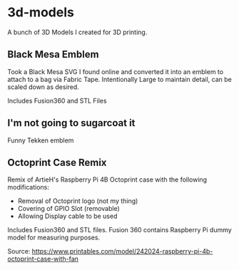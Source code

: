 # 3d-models
A bunch of 3D Models I created for 3D printing.

## Black Mesa Emblem
Took a Black Mesa SVG I found online and converted it into an emblem to attach to a bag via Fabric Tape. Intentionally Large to maintain detail, can be scaled down as desired.

Includes Fusion360 and STL Files

## I'm not going to sugarcoat it
Funny Tekken emblem

## Octoprint Case Remix
Remix of ArtieH's Raspberry Pi 4B Octoprint case with the following modifications:
- Removal of Octoprint logo (not my thing)
- Covering of GPIO Slot (removable)
- Allowing Display cable to be used

Includes Fusion360 and STL files. Fusion 360 contains Raspberry Pi dummy model for measuring purposes.

Source: https://www.printables.com/model/242024-raspberry-pi-4b-octoprint-case-with-fan